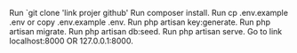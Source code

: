 Run `git clone 'link projer github'
Run composer install.
Run cp .env.example .env or copy .env.example .env.
Run php artisan key:generate.
Run php artisan migrate.
Run php artisan db:seed.
Run php artisan serve.
Go to link localhost:8000 OR 127.0.0.1:8000.
